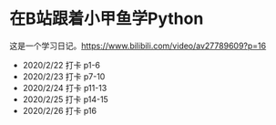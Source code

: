 # 在B站跟着小甲鱼学Python

这是一个学习日记。<https://www.bilibili.com/video/av27789609?p=16>

+ 2020/2/22 打卡 p1-6
+ 2020/2/23 打卡 p7-10
+ 2020/2/24 打卡 p11-13
+ 2020/2/25 打卡 p14-15
+ 2020/2/26 打卡 p16
